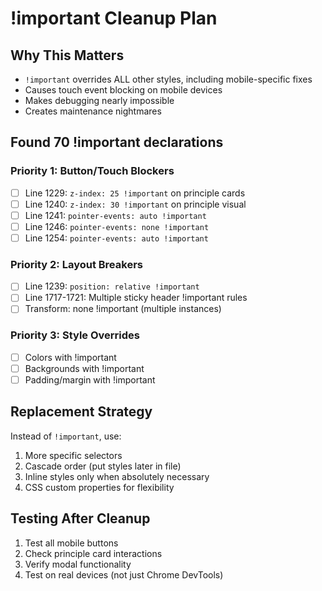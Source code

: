 # !important Cleanup Plan

## Why This Matters
- `!important` overrides ALL other styles, including mobile-specific fixes
- Causes touch event blocking on mobile devices
- Makes debugging nearly impossible
- Creates maintenance nightmares

## Found 70 !important declarations

### Priority 1: Button/Touch Blockers
- [ ] Line 1229: `z-index: 25 !important` on principle cards
- [ ] Line 1240: `z-index: 30 !important` on principle visual
- [ ] Line 1241: `pointer-events: auto !important`
- [ ] Line 1246: `pointer-events: none !important`
- [ ] Line 1254: `pointer-events: auto !important`

### Priority 2: Layout Breakers
- [ ] Line 1239: `position: relative !important`
- [ ] Line 1717-1721: Multiple sticky header !important rules
- [ ] Transform: none !important (multiple instances)

### Priority 3: Style Overrides
- [ ] Colors with !important
- [ ] Backgrounds with !important
- [ ] Padding/margin with !important

## Replacement Strategy
Instead of `!important`, use:
1. More specific selectors
2. Cascade order (put styles later in file)
3. Inline styles only when absolutely necessary
4. CSS custom properties for flexibility

## Testing After Cleanup
1. Test all mobile buttons
2. Check principle card interactions
3. Verify modal functionality
4. Test on real devices (not just Chrome DevTools)
